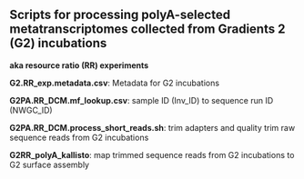 ## **Scripts for processing polyA-selected metatranscriptomes collected from Gradients 2 (G2) incubations** 

**aka resource ratio (RR) experiments**

**G2.RR_exp.metadata.csv**: Metadata for G2 incubations

**G2PA.RR_DCM.mf_lookup.csv**: sample ID (Inv_ID) to sequence run ID (NWGC_ID)

**G2PA.RR_DCM.process_short_reads.sh**: trim adapters and quality trim raw sequence reads from G2 incubations

**G2RR_polyA_kallisto**: map trimmed sequence reads from G2 incubations to G2 surface assembly

